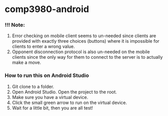 # comp3980-android

### !!! Note:
1. Error checking on mobile client seems to un-needed since clients are provided with exactly three choices (buttons) where it is impossible for clients to enter a wrong value.
2. Opponent disconnection protocol is also un-needed on the mobile clients since the only way for them to connect to the server is to actually make a move.

### How to run this on Android Studio
1. Git clone to a folder.
2. Open Android Studio. Open the project to the root. 
3. Make sure you have a virtual device. 
4. Click the small green arrow to run on the virtual device.
5. Wait for a little bit, then you are all test!
